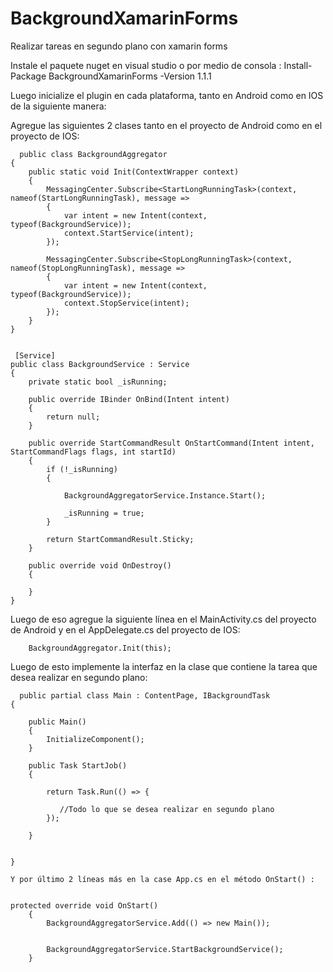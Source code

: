 # BackgroundXamarinForms
Realizar tareas en segundo plano con xamarin forms

Instale el paquete nuget en visual studio o por medio de consola : Install-Package BackgroundXamarinForms -Version 1.1.1

Luego inicialize el plugin en cada plataforma, tanto en Android como en IOS de la siguiente manera:

Agregue las siguientes 2 clases tanto en el proyecto de Android como en el proyecto de IOS:


      public class BackgroundAggregator
    {
        public static void Init(ContextWrapper context)
        {
            MessagingCenter.Subscribe<StartLongRunningTask>(context, nameof(StartLongRunningTask), message =>
            {
                var intent = new Intent(context, typeof(BackgroundService));
                context.StartService(intent);
            });

            MessagingCenter.Subscribe<StopLongRunningTask>(context, nameof(StopLongRunningTask), message =>
            {
                var intent = new Intent(context, typeof(BackgroundService));
                context.StopService(intent);
            });
        }
    }
    
    
     [Service]
    public class BackgroundService : Service
    {
        private static bool _isRunning;

        public override IBinder OnBind(Intent intent)
        {
            return null;
        }

        public override StartCommandResult OnStartCommand(Intent intent, StartCommandFlags flags, int startId)
        {
            if (!_isRunning)
            {

                BackgroundAggregatorService.Instance.Start();

                _isRunning = true;
            }

            return StartCommandResult.Sticky;
        }

        public override void OnDestroy()
        {
            
        }
    }
    
    
Luego de eso agregue la siguiente línea en el MainActivity.cs del proyecto de Android y en el AppDelegate.cs del proyecto de IOS:
    
        BackgroundAggregator.Init(this);
    
Luego de esto implemente la interfaz en la clase   que contiene la tarea que desea realizar en segundo plano:
    
    
      public partial class Main : ContentPage, IBackgroundTask
    {
        
        public Main()
        {
            InitializeComponent();
        }

        public Task StartJob()
        {

            return Task.Run(() => {

               //Todo lo que se desea realizar en segundo plano
            });

        }


    }
    
    Y por último 2 líneas más en la case App.cs en el método OnStart() :
    
    
    protected override void OnStart()
        {
            BackgroundAggregatorService.Add(() => new Main());

           
            BackgroundAggregatorService.StartBackgroundService();
        }
    
    
    
